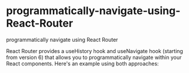 # programmatically-navigate-using-React-Router
programmatically navigate using React Router


React Router provides a useHistory hook and useNavigate hook (starting from version 6) that allows you to programmatically navigate within your React components. Here's an example using both approaches:
